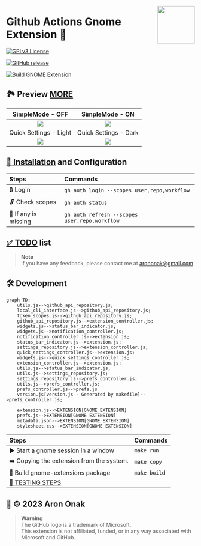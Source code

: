 [<img src="https://github.com/arononak/github-actions-gnome-extension/blob/main/docs/get-it.png?raw=true" height="100" align="right">](https://extensions.gnome.org/extension/5973/github-actions/)

# Github Actions Gnome Extension 🧩

[![GPLv3 License](https://img.shields.io/badge/License-GPL%20v3-yellow.svg)](https://opensource.org/licenses/)

[![GitHub release](https://img.shields.io/github/v/release/arononak/github-actions-gnome-extension)](https://github.com/arononak/github-actions-gnome-extension/releases/latest)

[![Build GNOME Extension](https://github.com/arononak/github-actions-gnome-extension/actions/workflows/main.yml/badge.svg)](https://github.com/arononak/github-actions-gnome-extension/actions/workflows/main.yml)

## 🏞 Preview [MORE](./docs/SCREENSHOTS.md)

| SimpleMode - OFF                                                                                                 | SimpleMode - ON                                                                                                 |
|:----------------------------------------------------------------------------------------------------------------:|:---------------------------------------------------------------------------------------------------------------:|
| ![](https://github.com/arononak/github-actions-gnome-extension/blob/main/docs/menu_full.png?raw=true)            | ![](https://github.com/arononak/github-actions-gnome-extension/blob/main/docs/menu_simple.png?raw=true)         |
| Quick Settings - Light                                                                                           | Quick Settings - Dark                                                                                           |
| ![](https://github.com/arononak/github-actions-gnome-extension/blob/main/docs/quick_settings_light.png?raw=true) | ![](https://github.com/arononak/github-actions-gnome-extension/blob/main/docs/quick_settings_dark.png?raw=true) |

## [🔨 Installation](https://github.com/cli/cli/blob/trunk/docs/install_linux.md) and Configuration

| Steps                | Commands                                      |
|:---------------------|:----------------------------------------------|
| 🔒 Login             | `gh auth login --scopes user,repo,workflow`   |
| 🔓 Check scopes      | `gh auth status`                              |
| 🔄 If any is missing | `gh auth refresh --scopes user,repo,workflow` |

## [✅️ TODO](./docs/TODO.md) list

> **Note**<br>
> If you have any feedback, please contact me at arononak@gmail.com

## 🛠 Development

```mermaid
graph TD;
    utils.js-->github_api_repository.js;
    local_cli_interface.js-->github_api_repository.js;
    token_scopes.js-->github_api_repository.js;
    github_api_repository.js-->extension_controller.js;
    widgets.js-->status_bar_indicator.js;
    widgets.js-->notification_controller.js;
    notification_controller.js-->extension.js;
    status_bar_indicator.js-->extension.js;
    settings_repository.js-->extension_controller.js;
    quick_settings_controller.js-->extension.js;
    widgets.js-->quick_settings_controller.js;
    extension_controller.js-->extension.js;
    utils.js-->status_bar_indicator.js;
    utils.js-->settings_repository.js;
    settings_repository.js-->prefs_controller.js;
    utils.js-->prefs_controller.js;
    prefs_controller.js-->prefs.js
    version.js[version.js - Generated by makefile]-->prefs_controller.js;

    extension.js-->EXTENSION[GNOME EXTENSION]
    prefs.js-->EXTENSION[GNOME EXTENSION]
    metadata.json-->EXTENSION[GNOME EXTENSION]
    stylesheet.css-->EXTENSION[GNOME EXTENSION]
```

| Steps                                       | Commands     |
|:--------------------------------------------|:-------------|
| ▶️ Start a gnome session in a window        | `make run`   |
| ➡️ Copying the extension from the system.   | `make copy`  |
| 🔨 Build gnome-extensions package           | `make build` |
| [🦍 TESTING STEPS](./docs/TESTING_STEPS.md) |              |

## 📝 © 2023 Aron Onak

> **Warning**<br>
> The GitHub logo is a trademark of Microsoft.<br>
> This extension is not affiliated, funded, or in any way associated with Microsoft and GitHub.


